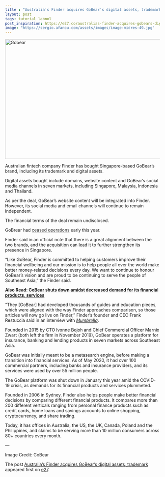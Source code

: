 ```yaml
---
title : "Australia’s Finder acquires GoBear’s digital assets, trademark"
layout: post
tags: tutorial labnol
post_inspiration: https://e27.co/australias-finder-acquires-gobears-digital-assets-trademark-20210408/
image: "https://sergio.afanou.com/assets/images/image-midres-49.jpg"
---
```


<img loading="lazy" class="size-full wp-image-384152 aligncenter" src="https://e27.co/wp-content/uploads/2021/01/gobear_funding_e27.jpeg" alt="Gobear" width="690" height="390" />
<p>Australian fintech company Finder has bought Singapore-based GoBear&#8217;s brand, including its trademark and digital assets.</p>
<p>Digital assets bought include domains, website content and GoBear&#8217;s social media channels in seven markets, including Singapore, Malaysia, Indonesia and Thailand.</p>
<p>As per the deal, GoBear&#8217;s website content will be integrated into Finder. However, its social media and email channels will continue to remain independent.</p>
<p>The financial terms of the deal remain undisclosed.</p>
<p>GoBrear had <a rel="follow" rel="follow" href="https://e27.co/vcs-backed-finance-products-comparison-platform-gobear-shuts-down-20210105/">ceased operations</a> early this year.</p>
<p>Finder said in an official note that there is a great alignment between the two brands, and the acquisition can lead it to further strengthen its presence in Singapore.</p>
<p>&#8220;Like GoBear, Finder is committed to helping customers improve their financial wellbeing and our mission is to help people all over the world make better money-related decisions every day. We want to continue to honour GoBear&#8217;s vision and are proud to be continuing to serve the people of Southeast Asia,&#8221; the Finder said.</p>
<p><strong>Also Read: <a rel="follow" rel="follow" href="https://e27.co/vcs-backed-finance-products-comparison-platform-gobear-shuts-down-20210105/">GoBear shuts down amidst decreased demand for its financial products, services</a></strong></p>
<p>&#8220;They [GoBear] had developed thousands of guides and education pieces, which were aligned with the way Finder approaches comparison, so those articles will now go live on Finder,&#8221; Finder&#8217;s founder and CEO Frank Restuccia said in an interview with <em><a rel="follow" href="https://mumbrella.com.au/finder-expands-presence-in-asia-plans-for-global-app-roll-out-675564">Mumbrella</a></em>.</p>
<p>Founded in 2015 by CTO Ivonne Bojoh and Chief Commercial Officer Marnix Zwart (both left the firm in November 2019), GoBear operates a platform for insurance, banking and lending products in seven markets across Southeast Asia.</p>
<p>GoBear was initially meant to be a metasearch engine, before making a transition into financial services. As of May 2020, it had over 100 commercial partners, including banks and insurance providers, and its services were used by over 55 million people.</p>
<p>The GoBear platform was shut down in January this year amid the COVID-19 crisis, as demands for its financial products and services plummeted.</p>
<p>Founded in 2006 in Sydney, Finder also helps people make better financial decisions by comparing different financial products. It compares more than 200 different verticals ranging from personal finance products such as credit cards, home loans and savings accounts to online shopping, cryptocurrency, and share trading.</p>
<p>Today, it has offices in Australia, the US, the UK, Canada, Poland and the Philippines, and claims to be serving more than 10 million consumers across 80+ countries every month.</p>
<p>&#8212;</p>
<p>Image Credit: GoBear</p>
<p>The post <a rel="nofollow" href="https://e27.co/australias-finder-acquires-gobears-digital-assets-trademark-20210408/">Australia&#8217;s Finder acquires GoBear&#8217;s digital assets, trademark</a> appeared first on <a rel="nofollow" href="https://e27.co">e27</a>.</p>
